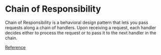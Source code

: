 ﻿# Chain of Responsibility

Chain of Responsibility is a behavioral design pattern that lets you pass requests along a chain of handlers. Upon receiving a request, each handler decides either to process the request or to pass it to the next handler in the chain.

[Reference](https://refactoring.guru/design-patterns/chain-of-responsibility)
